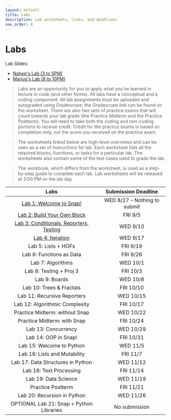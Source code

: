 ```yaml
---
layout: default
title: Labs
description: Lab worksheets, links, and deadlines
nav_order: 8
---
```

# Labs

Lab Slides:
- [Nahee's Lab (3 to 5PM)](https://drive.google.com/drive/folders/1YVFwyAh5wzAxKcUVONY9G8yhMJBvSBME?usp=drive_link)
- [Marius's Lab (8 to 10PM)](https://drive.google.com/drive/folders/1_Z6GmeIdKamfGKOkJNYxmgAQ2anunTPY?usp=sharing)

> Labs are an opportunity for you to apply what you've learned in lecture in code (and other forms). All labs have a conceptual and a coding component. All lab assignments must be uploaded and autograded using Gradescope; the Gradescope link can be found on the worksheet. There are also two sets of practice exams that will count towards your lab grade (the Practice Midterm and the Practice Postterm). You will need to take both the coding and non-coding portions to receive credit. Credit for the practice exams is based on completion only, not the score you received on the practice exam.

> The worksheets linked below are high-level overviews and can be seen as a set of instructions for lab. Each worksheet lists all the required blocks, functions, or tasks for a particular lab. The worksheets also contain some of the test cases used to grade the lab.

> The workbook, which differs from the worksheet, is used as a step-by-step guide to complete each lab. Lab worksheets will be released at 3:00 PM on the lab day. 

| Labs                                       | Submission Deadline       |
| :----:                                     | :----:                    |
| [Lab 1: Welcome to Snap!](/fa25/labs/lab01) | WED 8/27 – Nothing to submit |
| [Lab 2: Build Your Own Block](/fa25/labs/lab02) | FRI 9/5                 |
| [Lab 3: Conditionals, Reporters, Testing](/fa25/labs/lab03)     | WED 9/10                 |
| [Lab 4: Iteration](/fa25/labs/lab04)                          | WED 9/17                 |
| Lab 5: Lists + HOFs                         | FRI 9/19                 |
| Lab 6: Functions as Data                    | FRI 9/26                 |
| Lab 7: Algorithms                           | WED 10/1                 |
| Lab 8: Testing + Proj 3                     | FRI 10/3                 |
| Lab 9: Boards                               | WED 10/8                 |
| Lab 10: Trees & Fractals                    | FRI 10/10                |
| Lab 11: Recursive Reporters                 | WED 10/15                |
| Lab 12: Algorithmic Complexity              | FRI 10/17                |
| Practice Midterm: without Snap              | WED 10/22                |
| Practice Midterm: with Snap                 | FRI 10/24                |
| Lab 13: Concurrency                         | WED 10/29                |
| Lab 14: OOP in Snap!                        | FRI 10/31                |
| Lab 15: Welcome to Python                   | WED 11/5                 |
| Lab 16: Lists and Mutability                | FRI 11/7                 |
| Lab 17: Data Structures in Python           | WED 11/12                |
| Lab 18: Text Processing                     | FRI 11/14                |
| Lab 19: Data Science                        | WED 11/19                |
| Practice Postterm                           | FRI 11/21                |
| Lab 20: Recursion in Python                 | WED 11/26                |
| OPTIONAL Lab 21: Snap + Python Libraries    | No submission             |
